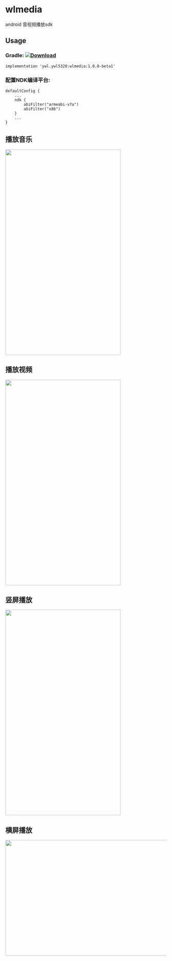 # wlmedia
android 音视频播放sdk

## Usage

### Gradle: [ ![Download](https://api.bintray.com/packages/ywl5320/maven/wlmedia/images/download.svg?version=1.0.0-beta1) ](https://bintray.com/ywl5320/maven/wlmedia/1.0.0-beta1/link)

	implementation 'ywl.ywl5320:wlmedia:1.0.0-beta1'
### 配置NDK编译平台:

	defaultConfig {
		...
		ndk {
		    abiFilter("armeabi-v7a")
		    abiFilter("x86")
		}
		...
	}

## 播放音乐
<img width="360" height="640" src="https://github.com/wanliyang1990/wlmedia/blob/master/img/3.png"/>

## 播放视频
<img width="360" height="640" src="https://github.com/wanliyang1990/wlmedia/blob/master/img/4.png"/>

## 竖屏播放
<img width="360" height="640" src="https://github.com/wanliyang1990/wlmedia/blob/master/img/1.png"/>

## 横屏播放
<img width="640" height="360" src="https://github.com/wanliyang1990/wlmedia/blob/master/img/2.png"/>





